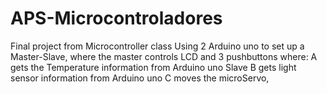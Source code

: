 # APS-Microcontroladores
Final project from Microcontroller class
Using 2 Arduino uno to set up a Master-Slave, where the master controls LCD and 3 pushbuttons 
where:
A gets the Temperature information from Arduino uno Slave
B gets light sensor information from Arduino uno
C moves the microServo, 
